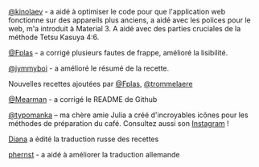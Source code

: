 [@kinolaev](https://github.com/kinolaev) - a aidé à optimiser le code pour que l'application web fonctionne sur des appareils plus anciens, a aidé avec les polices pour le web, m'a introduit à Material 3. A aidé avec des parties cruciales de la méthode Tetsu Kasuya 4:6.

[@Fplas](https://github.com/Fplas) - a corrigé plusieurs fautes de frappe, amélioré la lisibilité.

[@jymmyboi](https://github.com/jymmyboi) - a amélioré le résumé de la recette.

Nouvelles recettes ajoutées par [@Fplas](https://github.com/Fplas), [@trommelaere](https://github.com/trommelaere)

[@Mearman](https://github.com/Mearman) - a corrigé le README de Github

[@typomanka](https://github.com/typomanka) – ma chère amie Julia a créé d'incroyables icônes pour les méthodes de préparation du café. Consultez aussi son [Instagram](https://www.instagram.com/typomanka/) !

[Diana](https://diana.karliner.pro/) a édité la traduction russe des recettes

[phernst](https://github.com/phernst) - a aidé à améliorer la traduction allemande
